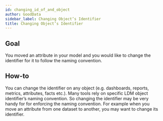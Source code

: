 ```yaml
---
id: changing_id_of_and_object
author: GoodData
sidebar_label: Changing Object’s Identifier
title: Changing Object’s Identifier
---
```


Goal
-------

You moved an attribute in your model and you would like to change the
identifier for it to follow the naming convention.

How-to
--------

You can change the identifier on any object (e.g. dashboards, reports,
metrics, attributes, facts etc.). Many tools rely on specific LDM object
identifier’s naming convention. So changing the identifier may be very
handy for for enforcing the naming convention. For example when you move
an attribute from one dataset to another, you may want to change its
identifier.



